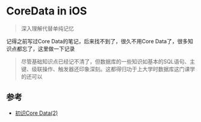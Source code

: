 # CoreData in iOS

> 深入理解代替单纯记忆

记得之前写过Core Data的笔记，后来找不到了，很久不用Core Data了，很多知识点都忘了，这里做一下记录

> 尽管基础知识点已经记不清了，但数据库的一些知识如基本的SQL语句、主键、级联操作、触发器还印象深刻。这都得归功于上大学时数据库这门课学的还可以

## 参考
- [初识Core Data(2)](http://yulingtianxia.com/blog/2014/05/02/chu-shi-core-data-2/)